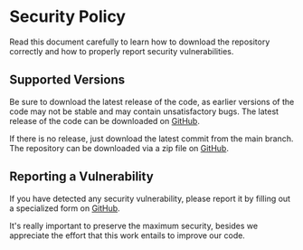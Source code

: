 # Security Policy

Read this document carefully to learn how to download the repository correctly and how to properly report security vulnerabilities.

## Supported Versions

Be sure to download the latest release of the code, as earlier versions of the code may not be stable and may contain unsatisfactory bugs. The latest release of the code can be downloaded on [GitHub](https://github.com/FJrodafo/CV/releases).

If there is no release, just download the latest commit from the main branch. The repository can be downloaded via a zip file on [GitHub](https://github.com/FJrodafo/CV/archive/refs/heads/main.zip).

## Reporting a Vulnerability

If you have detected any security vulnerability, please report it by filling out a specialized form on [GitHub](https://github.com/FJrodafo/CV/issues/new/choose).

It's really important to preserve the maximum security, besides we appreciate the effort that this work entails to improve our code.